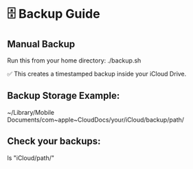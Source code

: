 # 🗄 Backup Guide

## Manual Backup

Run this from your home directory:
./backup.sh

✅ This creates a timestamped backup inside your iCloud Drive.

## Backup Storage Example:
~/Library/Mobile Documents/com~apple~CloudDocs/your/iCloud/backup/path/

## Check your backups:
ls "iCloud/path/"

